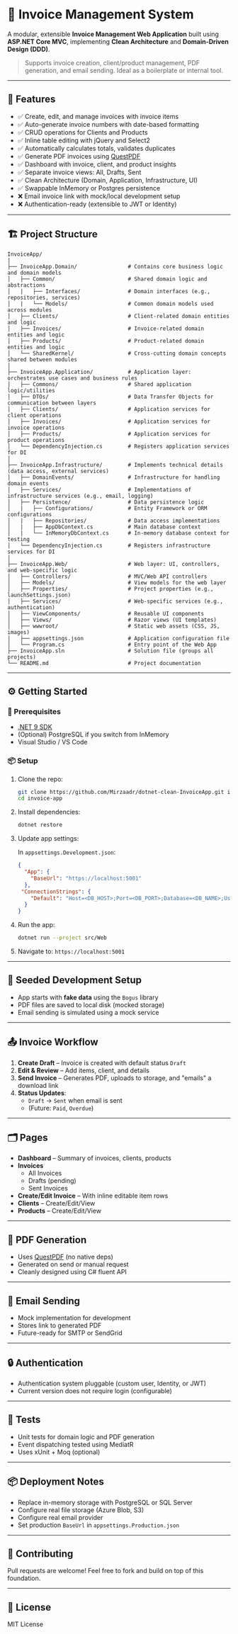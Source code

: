 # 🧾 Invoice Management System

A modular, extensible **Invoice Management Web Application** built using **ASP.NET Core MVC**, implementing **Clean Architecture** and **Domain-Driven Design (DDD)**.

> Supports invoice creation, client/product management, PDF generation, and email sending. Ideal as a boilerplate or internal tool.

---

## 🚀 Features

- ✅ Create, edit, and manage invoices with invoice items
- ✅ Auto-generate invoice numbers with date-based formatting
- ✅ CRUD operations for Clients and Products
- ✅ Inline table editing with jQuery and Select2
- ✅ Automatically calculates totals, validates duplicates
- ✅ Generate PDF invoices using [QuestPDF](https://github.com/QuestPDF/QuestPDF)
- ✅ Dashboard with invoice, client, and product insights
- ✅ Separate invoice views: All, Drafts, Sent
- ✅ Clean Architecture (Domain, Application, Infrastructure, UI)
- ✅ Swappable InMemory or Postgres persistence
- ❌ Email invoice link with mock/local development setup
- ❌ Authentication-ready (extensible to JWT or Identity)

---

## 🏗️ Project Structure

```
InvoiceApp/
|
├── InvoiceApp.Domain/                # Contains core business logic and domain models
│   ├── Common/                       # Shared domain logic and abstractions
│   |   ├── Interfaces/               # Domain interfaces (e.g., repositories, services)
│   |   └── Models/                   # Common domain models used across modules
│   ├── Clients/                      # Client-related domain entities and logic
│   ├── Invoices/                     # Invoice-related domain entities and logic
│   ├── Products/                     # Product-related domain entities and logic
│   └── SharedKernel/                 # Cross-cutting domain concepts shared between modules
│
├── InvoiceApp.Application/           # Application layer: orchestrates use cases and business rules
│   ├── Commons/                      # Shared application logic/utilities
│   ├── DTOs/                         # Data Transfer Objects for communication between layers
│   ├── Clients/                      # Application services for client operations
│   ├── Invoices/                     # Application services for invoice operations
│   ├── Products/                     # Application services for product operations
│   └── DependencyInjection.cs        # Registers application services for DI
│
├── InvoiceApp.Infrastructure/        # Implements technical details (data access, external services)
│   ├── DomainEvents/                 # Infrastructure for handling domain events
│   ├── Services/                     # Implementations of infrastructure services (e.g., email, logging)
│   ├── Persistence/                  # Data persistence logic
│   |   ├── Configurations/           # Entity Framework or ORM configurations
│   |   ├── Repositories/             # Data access implementations
│   |   ├── AppDbContext.cs           # Main database context
│   |   └── InMemoryDbContext.cs      # In-memory database context for testing
│   └── DependencyInjection.cs        # Registers infrastructure services for DI
│
├── InvoiceApp.Web/                   # Web layer: UI, controllers, and web-specific logic
│   ├── Controllers/                  # MVC/Web API controllers
│   ├── Models/                       # View models for the web layer
│   ├── Properties/                   # Project properties (e.g., launchSettings.json)
│   ├── Services/                     # Web-specific services (e.g., authentication)
│   ├── ViewComponents/               # Reusable UI components
│   ├── Views/                        # Razor views (UI templates)
│   ├── wwwroot/                      # Static web assets (CSS, JS, images)
│   ├── appsettings.json              # Application configuration file
│   └── Program.cs                    # Entry point of the Web App
├── InvoiceApp.sln                    # Solution file (groups all projects)
└── README.md                         # Project documentation
```

---

## ⚙️ Getting Started

### 🧰 Prerequisites

- [.NET 9 SDK](https://dotnet.microsoft.com/)
- (Optional) PostgreSQL if you switch from InMemory
- Visual Studio / VS Code

### 📦 Setup

1. Clone the repo:

   ```bash
   git clone https://github.com/Mirzaadr/dotnet-clean-InvoiceApp.git invoice-app
   cd invoice-app
   ```

2. Install dependencies:

   ```bash
   dotnet restore
   ```

3. Update app settings:

   In `appsettings.Development.json`:

   ```json
   {
     "App": {
       "BaseUrl": "https://localhost:5001"
     },
    "ConnectionStrings": {
       "Default": "Host=<DB_HOST>;Port=<DB_PORT>;Database=<DB_NAME>;Username=<USERNAME>;Password=<PASSWORD>"
     }
   }
   ```

4. Run the app:

   ```bash
   dotnet run --project src/Web
   ```

5. Navigate to: `https://localhost:5001`

---

## 🧪 Seeded Development Setup

- App starts with **fake data** using the `Bogus` library
- PDF files are saved to local disk (mocked storage)
- Email sending is simulated using a mock service

---

## 📤 Invoice Workflow

1. **Create Draft** – Invoice is created with default status `Draft`
2. **Edit & Review** – Add items, client, and details
3. **Send Invoice** – Generates PDF, uploads to storage, and "emails" a download link
4. **Status Updates**:
   - `Draft` → `Sent` when email is sent
   - (Future: `Paid`, `Overdue`)

---

## 🗂️ Pages

- **Dashboard** – Summary of invoices, clients, products
- **Invoices**
  - All Invoices
  - Drafts (pending)
  - Sent Invoices
- **Create/Edit Invoice** – With inline editable item rows
- **Clients** – Create/Edit/View
- **Products** – Create/Edit/View

---

## 📄 PDF Generation

- Uses [QuestPDF](https://github.com/QuestPDF/QuestPDF) (no native deps)
- Generated on send or manual request
- Cleanly designed using C# fluent API

---

## 📧 Email Sending

- Mock implementation for development
- Stores link to generated PDF
- Future-ready for SMTP or SendGrid

---

## 🔒 Authentication

- Authentication system pluggable (custom user, Identity, or JWT)
- Current version does not require login (configurable)

---

## 🧪 Tests

- Unit tests for domain logic and PDF generation
- Event dispatching tested using MediatR
- Uses xUnit + Moq (optional)

---

## 📦 Deployment Notes

- Replace in-memory storage with PostgreSQL or SQL Server
- Configure real file storage (Azure Blob, S3)
- Configure real email provider
- Set production `BaseUrl` in `appsettings.Production.json`

---

## 🙌 Contributing

Pull requests are welcome! Feel free to fork and build on top of this foundation.

---

## 📄 License

MIT License
